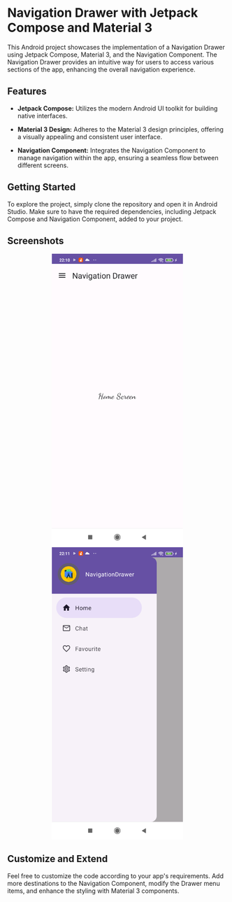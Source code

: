 # Navigation Drawer with Jetpack Compose and Material 3

This Android project showcases the implementation of a Navigation Drawer using Jetpack Compose, Material 3, and the Navigation Component. The Navigation Drawer provides an intuitive way for users to access various sections of the app, enhancing the overall navigation experience.

## Features

- **Jetpack Compose:** Utilizes the modern Android UI toolkit for building native interfaces.

- **Material 3 Design:** Adheres to the Material 3 design principles, offering a visually appealing and consistent user interface.

- **Navigation Component:** Integrates the Navigation Component to manage navigation within the app, ensuring a seamless flow between different screens.

## Getting Started

To explore the project, simply clone the repository and open it in Android Studio. Make sure to have the required dependencies, including Jetpack Compose and Navigation Component, added to your project.

## Screenshots

<p align="center">
  <img src="app/Screenshot_20240106_221049.png" alt="Home Screen" width="300"/>
  <img src="app/Screenshot_20240106_221109.png" alt="Drawer Menu" width="300"/>
</p>

## Customize and Extend

Feel free to customize the code according to your app's requirements. Add more destinations to the Navigation Component, modify the Drawer menu items, and enhance the styling with Material 3 components.
